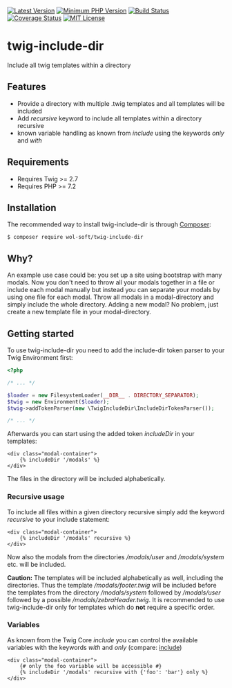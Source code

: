 [![Latest Version](https://img.shields.io/packagist/v/wol-soft/twig-include-dir.svg)](https://packagist.org/packages/wol-soft/twig-include-dir)
[![Minimum PHP Version](https://img.shields.io/badge/php-%3E%3D%207.2-8892BF.svg)](https://php.net/)
[![Build Status](https://github.com/wol-soft/twig-include-dir/actions/workflows/main.yml/badge.svg)](https://github.com/wol-soft/twig-include-dir/actions/workflows/main.yml)
[![Coverage Status](https://coveralls.io/repos/github/wol-soft/twig-include-dir/badge.svg?branch=master)](https://coveralls.io/github/wol-soft/twig-include-dir?branch=master)
[![MIT License](https://img.shields.io/packagist/l/wol-soft/twig-include-dir.svg)](https://github.com/wol-soft/twig-include-dir/blob/master/LICENSE)

# twig-include-dir
Include all twig templates within a directory

## Features ##

- Provide a directory with multiple .twig templates and all templates will be included
- Add *recursive* keyword to include all templates within a directory recursive
- known variable handling as known from *include* using the keywords *only* and *with*

## Requirements ##

- Requires Twig >= 2.7
- Requires PHP >= 7.2

## Installation ##

The recommended way to install twig-include-dir is through [Composer](http://getcomposer.org):
```
$ composer require wol-soft/twig-include-dir
```

## Why? ##

An example use case could be: you set up a site using bootstrap with many modals. Now you don't need to throw all your modals together in a file or include each modal manually but instead you can separate your modals by using one file for each modal. Throw all modals in a modal-directory and simply include the whole directory. Adding a new modal? No problem, just create a new template file in your modal-directory.

## Getting started ##

To use twig-include-dir you need to add the include-dir token parser to your Twig Environment first:

```php
<?php

/* ... */

$loader = new FilesystemLoader(__DIR__ . DIRECTORY_SEPARATOR);
$twig = new Environment($loader);
$twig->addTokenParser(new \TwigIncludeDir\IncludeDirTokenParser());

/* ... */
```

Afterwards you can start using the added token *includeDir* in your templates:

```twig
<div class="modal-container">
    {% includeDir '/modals' %}
</div>
```

The files in the directory will be included alphabetically.

### Recursive usage

To include all files within a given directory recursive simply add the keyword *recursive* to your include statement:

```twig
<div class="modal-container">
    {% includeDir '/modals' recursive %}
</div>
```

Now also the modals from the directories */modals/user* and */modals/system* etc. will be included.

__Caution:__ The templates will be included alphabetically as well, including the directories. Thus the template */modals/footer.twig* will be included before the templates from the directory */modals/system* followed by */modals/user* followed by a possible */modals/zebraHeader.twig*. It is recommended to use twig-include-dir only for templates which do __not__ require a specific order.

### Variables

As known from the Twig Core *include* you can control the available variables with the keywords *with* and *only* (compare: [include](https://twig.symfony.com/doc/2.x/tags/include.html))

```twig
<div class="modal-container">
    {# only the foo variable will be accessible #}
    {% includeDir '/modals' recursive with {'foo': 'bar'} only %}
</div>
```
